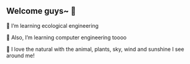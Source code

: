## Welcome guys~ 👋

🔭 I’m learning ecological engineering

🌱 Also, I’m learning computer engineering toooo

💖 I love the natural with the animal, plants, sky, wind and sunshine I see around me!

<!--
**ddokugg/ddokugg** is a ✨ _special_ ✨ repository because its `README.md` (this file) appears on your GitHub profile.

Here are some ideas to get you started:

- 👯 I’m looking to collaborate on ...
- 🤔 I’m looking for help with ...
- 💬 Ask me about ...
- 📫 How to reach me: ...
- 😄 Pronouns: ...
- ⚡ Fun fact: ...
-->
